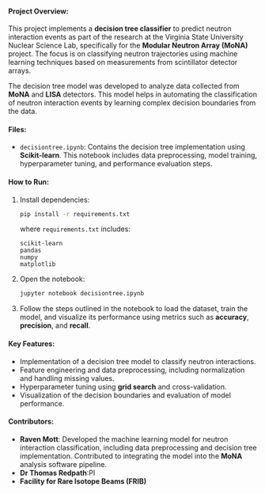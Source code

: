 

#### Project Overview:
This project implements a **decision tree classifier** to predict neutron interaction events as part of the research at the Virginia State University Nuclear Science Lab, specifically for the **Modular Neutron Array (MoNA)** project. The focus is on classifying neutron trajectories using machine learning techniques based on measurements from scintillator detector arrays.

The decision tree model was developed to analyze data collected from **MoNA** and **LISA** detectors. This model helps in automating the classification of neutron interaction events by learning complex decision boundaries from the data.

#### Files:
- `decisiontree.ipynb`: Contains the decision tree implementation using **Scikit-learn**. This notebook includes data preprocessing, model training, hyperparameter tuning, and performance evaluation steps.

#### How to Run:
1. Install dependencies:
   ```bash
   pip install -r requirements.txt
   ```
   where `requirements.txt` includes:
   ```
   scikit-learn
   pandas
   numpy
   matplotlib
   ```
2. Open the notebook:
   ```bash
   jupyter notebook decisiontree.ipynb
   ```
3. Follow the steps outlined in the notebook to load the dataset, train the model, and visualize its performance using metrics such as **accuracy**, **precision**, and **recall**.

#### Key Features:
- Implementation of a decision tree model to classify neutron interactions.
- Feature engineering and data preprocessing, including normalization and handling missing values.
- Hyperparameter tuning using **grid search** and cross-validation.
- Visualization of the decision boundaries and evaluation of model performance.

#### Contributors:
- **Raven Mott**: Developed the machine learning model for neutron interaction classification, including data preprocessing and decision tree implementation. Contributed to integrating the model into the **MoNA** analysis software pipeline.
- **Dr Thomas Redpath**:PI
- **Facility for Rare Isotope Beams (FRIB)**

